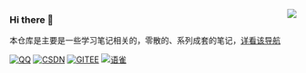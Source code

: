 <!--
<p align="center">
    <a href="https://github.com/zq99299/repository-summary" target="_blank">
     <img width="300" src="./BIGMLOGO.gif" alt="logo">
    </a>
    <br/>
</p>
-->

<a href="https://github.com/zq99299"><img align='right' src="https://github-readme-stats.vercel.app/api?username=zq99299&show_icons=true&&theme=default&locale=cn"></a>


### Hi there 👋

本仓库是主要是一些学习笔记相关的，零散的、系列成套的笔记，[详看该导航](https://github.com/zq99299/repository-summary)

[![QQ](https://img.shields.io/badge/QQ-99299684-yellow?logo=Tencent-QQ)](http://wpa.qq.com/msgrd?v=3&uin=99299684&site=qq&menu=yes) 
[![CSDN](https://img.shields.io/badge/CSDN-%20-yellow?logo=bloglovin)](https://blog.csdn.net/mr_zhuqiang) 
[![GITEE](https://img.shields.io/badge/Gitee-%20-yellow?logo=Gitee)](https://gitee.com/zhuqiang) 
[![语雀](https://img.shields.io/badge/语雀-%20-yellow?logo=leanpub)](https://www.yuque.com/mrcode.cn) 

<!--
**zq99299/zq99299** is a ✨ _special_ ✨ repository because its `README.md` (this file) appears on your GitHub profile.

Here are some ideas to get you started:

- 🔭 I’m currently working on ...
- 🌱 I’m currently learning ...
- 👯 I’m looking to collaborate on ...
- 🤔 I’m looking for help with ...
- 💬 Ask me about ...
- 📫 How to reach me: ...
- 😄 Pronouns: ...
- ⚡ Fun fact: ...
-->
